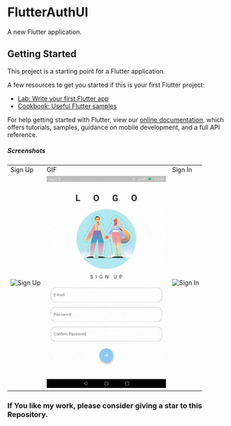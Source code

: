 # FlutterAuthUI

A new Flutter application.

## Getting Started

This project is a starting point for a Flutter application.

A few resources to get you started if this is your first Flutter project:

- [Lab: Write your first Flutter app](https://flutter.dev/docs/get-started/codelab)
- [Cookbook: Useful Flutter samples](https://flutter.dev/docs/cookbook)

For help getting started with Flutter, view our
[online documentation](https://flutter.dev/docs), which offers tutorials,
samples, guidance on mobile development, and a full API reference.

##### Screenshots

<table bgcolor=""#fafafa>
  <tr><td> Sign Up </td> <td> GIF </td>  <td> Sign In </td></tr>
  <tr><td><img src="https://i.ibb.co/rpzTHFB/Screenshot-20190714-151043.png" alt="Sign Up" width = 270 height = 480 ></td>
    <td><img src = "/misc/GIF-190714_151842.gif" width = 270 height = 480 ></td>
    <td><img src = "https://i.ibb.co/7gdRFZn/Screenshot-20190714-151048.png" alt ="Sign In" width = 270 height = 480 ></td>
  </tr>
  </table>
      
### If You like my work, please consider giving a star to this Repository.
